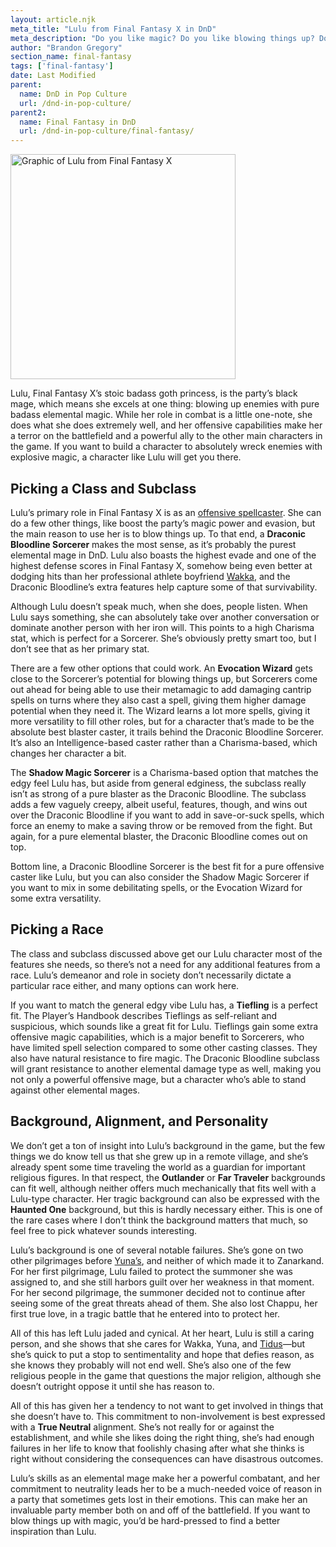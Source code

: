 ```yaml
---
layout: article.njk
meta_title: "Lulu from Final Fantasy X in DnD"
meta_description: "Do you like magic? Do you like blowing things up? Do you want to be a goth princess? Lulu might be the DnD character you've been looking for!"
author: "Brandon Gregory"
section_name: final-fantasy
tags: ['final-fantasy']
date: Last Modified
parent:
  name: DnD in Pop Culture
  url: /dnd-in-pop-culture/
parent2:
  name: Final Fantasy in DnD
  url: /dnd-in-pop-culture/final-fantasy/
---
```


<img
  src="/images/ff10-lulu-360.webp"
  srcset="/images/ff10-lulu-360.webp 360w,
          /images/ff10-lulu-768.webp 768w"
  sizes="(min-width: 768px) 384px,180px"
  alt="Graphic of Lulu from Final Fantasy X"
  class="tiny-hero"
  height="360" width="360" />

Lulu, Final Fantasy X’s stoic badass goth princess, is the party’s black mage, which means she excels at one thing: blowing up enemies with pure badass elemental magic. While her role in combat is a little one-note, she does what she does extremely well, and her offensive capabilities make her a terror on the battlefield and a powerful ally to the other main characters in the game. If you want to build a character to absolutely wreck enemies with explosive magic, a character like Lulu will get you there.


## Picking a Class and Subclass

Lulu’s primary role in Final Fantasy X is as an [offensive spellcaster](/5e-build-guides/blaster-caster-builds/). She can do a few other things, like boost the party’s magic power and evasion, but the main reason to use her is to blow things up. To that end, a **Draconic Bloodline Sorcerer** makes the most sense, as it’s probably the purest elemental mage in DnD. Lulu also boasts the highest evade and one of the highest defense scores in Final Fantasy X, somehow being even better at dodging hits than her professional athlete boyfriend [Wakka](/dnd-in-pop-culture/final-fantasy/ff10-wakka/), and the Draconic Bloodline’s extra features help capture some of that survivability.

Although Lulu doesn’t speak much, when she does, people listen. When Lulu says something, she can absolutely take over another conversation or dominate another person with her iron will. This points to a high Charisma stat, which is perfect for a Sorcerer. She’s obviously pretty smart too, but I don’t see that as her primary stat.

There are a few other options that could work. An **Evocation Wizard** gets close to the Sorcerer’s potential for blowing things up, but Sorcerers come out ahead for being able to use their metamagic to add damaging cantrip spells on turns where they also cast a spell, giving them higher damage potential when they need it. The Wizard learns a lot more spells, giving it more versatility to fill other roles, but for a character that’s made to be the absolute best blaster caster, it trails behind the Draconic Bloodline Sorcerer. It’s also an Intelligence-based caster rather than a Charisma-based, which changes her character a bit.

The **Shadow Magic Sorcerer** is a Charisma-based option that matches the edgy feel Lulu has, but aside from general edginess, the subclass really isn’t as strong of a pure blaster as the Draconic Bloodline. The subclass adds a few vaguely creepy, albeit useful, features, though, and wins out over the Draconic Bloodline if you want to add in save-or-suck spells, which force an enemy to make a saving throw or be removed from the fight. But again, for a pure elemental blaster, the Draconic Bloodline comes out on top.

Bottom line, a Draconic Bloodline Sorcerer is the best fit for a pure offensive caster like Lulu, but you can also consider the Shadow Magic Sorcerer if you want to mix in some debilitating spells, or the Evocation Wizard for some extra versatility.


## Picking a Race

The class and subclass discussed above get our Lulu character most of the features she needs, so there’s not a need for any additional features from a race. Lulu’s demeanor and role in society don’t necessarily dictate a particular race either, and many options can work here.

If you want to match the general edgy vibe Lulu has, a **Tiefling** is a perfect fit. The Player’s Handbook describes Tieflings as self-reliant and suspicious, which sounds like a great fit for Lulu. Tieflings gain some extra offensive magic capabilities, which is a major benefit to Sorcerers, who have limited spell selection compared to some other casting classes. They also have natural resistance to fire magic. The Draconic Bloodline subclass will grant resistance to another elemental damage type as well, making you not only a powerful offensive mage, but a character who’s able to stand against other elemental mages.


## Background, Alignment, and Personality

We don’t get a ton of insight into Lulu’s background in the game, but the few things we do know tell us that she grew up in a remote village, and she’s already spent some time traveling the world as a guardian for important religious figures. In that respect, the **Outlander** or **Far Traveler** backgrounds can fit well, although neither offers much mechanically that fits well with a Lulu-type character. Her tragic background can also be expressed with the **Haunted One** background, but this is hardly necessary either. This is one of the rare cases where I don’t think the background matters that much, so feel free to pick whatever sounds interesting.

Lulu’s background is one of several notable failures. She’s gone on two other pilgrimages before [Yuna’s](/dnd-in-pop-culture/final-fantasy/ff10-yuna/), and neither of which made it to Zanarkand. For her first pilgrimage, Lulu failed to protect the summoner she was assigned to, and she still harbors guilt over her weakness in that moment. For her second pilgrimage, the summoner decided not to continue after seeing some of the great threats ahead of them. She also lost Chappu, her first true love, in a tragic battle that he entered into to protect her.

All of this has left Lulu jaded and cynical. At her heart, Lulu is still a caring person, and she shows that she cares for Wakka, Yuna, and [Tidus](/dnd-in-pop-culture/final-fantasy/ff10-tidus/)—but she’s quick to put a stop to sentimentality and hope that defies reason, as she knows they probably will not end well. She’s also one of the few religious people in the game that questions the major religion, although she doesn’t outright oppose it until she has reason to.

All of this has given her a tendency to not want to get involved in things that she doesn’t have to. This commitment to non-involvement is best expressed with a **True Neutral** alignment. She’s not really for or against the establishment, and while she likes doing the right thing, she’s had enough failures in her life to know that foolishly chasing after what she thinks is right without considering the consequences can have disastrous outcomes.

Lulu’s skills as an elemental mage make her a powerful combatant, and her commitment to neutrality leads her to be a much-needed voice of reason in a party that sometimes gets lost in their emotions. This can make her an invaluable party member both on and off of the battlefield. If you want to blow things up with magic, you’d be hard-pressed to find a better inspiration than Lulu.
